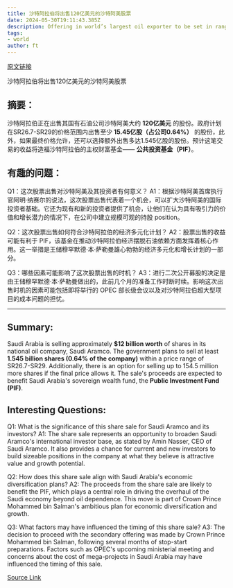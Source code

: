 ```yaml
---
title: 沙特阿拉伯将出售120亿美元的沙特阿美股票
date: 2024-05-30T19:11:43.385Z
description: Offering in world’s largest oil exporter to be set in range of SR26.7-SR29 as kingdom seeks fresh capital
tags: 
- world
author: ft
---
```


[原文链接](https://ft.com/content/e11fd8b3-ed17-40d9-9ee8-e171df9be558)

沙特阿拉伯将出售120亿美元的沙特阿美股票

## 摘要：
沙特阿拉伯正在出售其国有石油公司沙特阿美大约 **120亿美元** 的股份。政府计划在SR26.7-SR29的价格范围内出售至少 **15.45亿股（占公司0.64%）** 的股份，此外，如果最终价格允许，还可以选择额外出售多达1.545亿股的股份。预计这笔交易的收益将造福沙特阿拉伯的主权财富基金—— **公共投资基金（PIF）**。

## 有趣的问题：
Q1：这次股票出售对沙特阿美及其投资者有何意义？
A1：根据沙特阿美首席执行官阿明·纳赛尔的说法，这次股票出售代表着一个机会，可以扩大沙特阿美的国际投资者基础。它还为现有和新的投资者提供了机会，让他们在认为具有吸引力的价值和增长潜力的情况下，在公司中建立规模可观的持股 position。

Q2：这次股票出售如何符合沙特阿拉伯的经济多元化计划？
A2：股票出售的收益可能有利于 PIF，该基金在推动沙特阿拉伯经济摆脱石油依赖方面发挥着核心作用。这一举措是王储穆罕默德·本·萨勒曼雄心勃勃的经济多元化和增长计划的一部分。

Q3：哪些因素可能影响了这次股票出售的时机？
A3：进行二次公开募股的决定是由王储穆罕默德·本·萨勒曼做出的，此前几个月的准备工作时断时续。影响这次出售时机的因素可能包括即将举行的 OPEC 部长级会议以及对沙特阿拉伯超大型项目的成本问题的担忧。

---

## Summary:
Saudi Arabia is selling approximately **$12 billion worth** of shares in its national oil company, Saudi Aramco. The government plans to sell at least **1.545 billion shares (0.64% of the company)** within a price range of SR26.7-SR29. Additionally, there is an option for selling up to 154.5 million more shares if the final price allows it. The sale's proceeds are expected to benefit Saudi Arabia's sovereign wealth fund, the **Public Investment Fund (PIF)**.

## Interesting Questions:
Q1: What is the significance of this share sale for Saudi Aramco and its investors?
A1: The share sale represents an opportunity to broaden Saudi Aramco's international investor base, as stated by Amin Nasser, CEO of Saudi Aramco. It also provides a chance for current and new investors to build sizeable positions in the company at what they believe is attractive value and growth potential.

Q2: How does this share sale align with Saudi Arabia's economic diversification plans?
A2: The proceeds from the share sale are likely to benefit the PIF, which plays a central role in driving the overhaul of the Saudi economy beyond oil dependence. This move is part of Crown Prince Mohammed bin Salman's ambitious plan for economic diversification and growth.

Q3: What factors may have influenced the timing of this share sale?
A3: The decision to proceed with the secondary offering was made by Crown Prince Mohammed bin Salman, following several months of stop-start preparations. Factors such as OPEC's upcoming ministerial meeting and concerns about the cost of mega-projects in Saudi Arabia may have influenced the timing of this sale.

[Source Link](https://ft.com/content/e11fd8b3-ed17-40d9-9ee8-e171df9be558)

